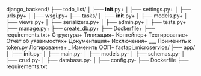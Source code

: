django_backend/
├── todo_list/
│   ├── __init__.py+
│   ├── settings.py+
│   ├── urls.py+
│   ├── wsgi.py+
├── tasks/
│   ├── __init__.py+
│   ├── models.py+
│   ├── views.py+
│   ├── serializers.py+
│   ├── admin.py+
│   ├── tests.py+
├── manage.py+
├── create_db.py+
├── Dockerfile+
├── requirements.txt+
Структура+
Типизация+
Контейнер+
Тестирование+
Отчёт об уязвимостях+
Документация+
Исключения+  ___    Применить к token.py
Логирование+ _ Изменить 
ООП+
fastapi_microservice/
├── app/
│   ├── __init__.py-
│   ├── main.py-
│   ├── models.py-
│   ├── schemas.py-
│   ├── crud.py-
│   ├── database.py-
│   ├── config.py-
├── Dockerfile
├── requirements.txt